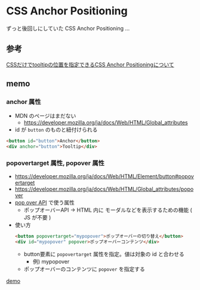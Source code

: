 # CSS Anchor Positioning

ずっと後回しにしていた CSS Anchor Positioning ... 

## 参考

[CSSだけでtooltipの位置を指定できるCSS Anchor Positioningについて](https://zenn.dev/cybozu_frontend/articles/css-anchor-positioning)

## memo

### anchor 属性

- MDN のページはまだない
  - https://developer.mozilla.org/ja/docs/Web/HTML/Global_attributes
- id が `button` のものと紐付けられる
```html
<button id="button">Anchor</button>
<div anchor="button">Tooltip</div>
```

### popovertarget 属性, popover 属性

- https://developer.mozilla.org/ja/docs/Web/HTML/Element/button#popovertarget
- https://developer.mozilla.org/ja/docs/Web/HTML/Global_attributes/popover
- [pop over API](https://developer.mozilla.org/ja/docs/Web/API/Popover_API) で使う属性
  - ポップオーバーAPI -> HTML 内に モーダルなどを表示するための機能 ( JS が不要 )
- 使い方
  ```html
  <button popovertarget="mypopover">ポップオーバーの切り替え</button>
  <div id="mypopover" popover>ポップオーバーコンテンツ</div>
  ```
  - button要素に `popovertarget` 属性を指定。値は対象の id と合わせる 
    - 例) mypopover
  - ポップオーバーのコンテンツに `popover` を指定する

[demo](https://codesandbox.io/p/devbox/css-anchor-positioning-n9t2cn)